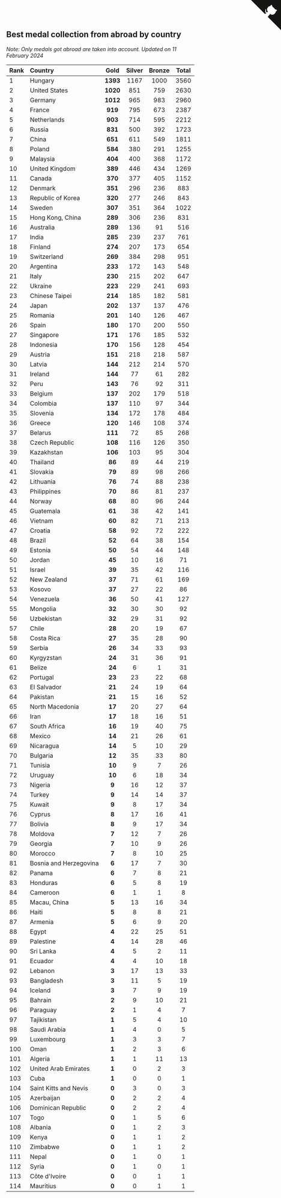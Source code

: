 ## Best medal collection from abroad by country

*Note: Only medals got abroad are taken into account.*
*Updated on 11 February 2024*

| Rank | Country | Gold | Silver | Bronze | Total |
| :--- | :--- | :--: | :--: | :--: | :--: |
| 1 | Hungary | **1393** | 1167 | 1000 | 3560 |
| 2 | United States | **1020** | 851 | 759 | 2630 |
| 3 | Germany | **1012** | 965 | 983 | 2960 |
| 4 | France | **919** | 795 | 673 | 2387 |
| 5 | Netherlands | **903** | 714 | 595 | 2212 |
| 6 | Russia | **831** | 500 | 392 | 1723 |
| 7 | China | **651** | 611 | 549 | 1811 |
| 8 | Poland | **584** | 380 | 291 | 1255 |
| 9 | Malaysia | **404** | 400 | 368 | 1172 |
| 10 | United Kingdom | **389** | 446 | 434 | 1269 |
| 11 | Canada | **370** | 377 | 405 | 1152 |
| 12 | Denmark | **351** | 296 | 236 | 883 |
| 13 | Republic of Korea | **320** | 277 | 246 | 843 |
| 14 | Sweden | **307** | 351 | 364 | 1022 |
| 15 | Hong Kong, China | **289** | 306 | 236 | 831 |
| 16 | Australia | **289** | 136 | 91 | 516 |
| 17 | India | **285** | 239 | 237 | 761 |
| 18 | Finland | **274** | 207 | 173 | 654 |
| 19 | Switzerland | **269** | 384 | 298 | 951 |
| 20 | Argentina | **233** | 172 | 143 | 548 |
| 21 | Italy | **230** | 215 | 202 | 647 |
| 22 | Ukraine | **223** | 229 | 241 | 693 |
| 23 | Chinese Taipei | **214** | 185 | 182 | 581 |
| 24 | Japan | **202** | 137 | 137 | 476 |
| 25 | Romania | **201** | 140 | 126 | 467 |
| 26 | Spain | **180** | 170 | 200 | 550 |
| 27 | Singapore | **171** | 176 | 185 | 532 |
| 28 | Indonesia | **170** | 156 | 128 | 454 |
| 29 | Austria | **151** | 218 | 218 | 587 |
| 30 | Latvia | **144** | 212 | 214 | 570 |
| 31 | Ireland | **144** | 77 | 61 | 282 |
| 32 | Peru | **143** | 76 | 92 | 311 |
| 33 | Belgium | **137** | 202 | 179 | 518 |
| 34 | Colombia | **137** | 110 | 97 | 344 |
| 35 | Slovenia | **134** | 172 | 178 | 484 |
| 36 | Greece | **120** | 146 | 108 | 374 |
| 37 | Belarus | **111** | 72 | 85 | 268 |
| 38 | Czech Republic | **108** | 116 | 126 | 350 |
| 39 | Kazakhstan | **106** | 103 | 95 | 304 |
| 40 | Thailand | **86** | 89 | 44 | 219 |
| 41 | Slovakia | **79** | 89 | 98 | 266 |
| 42 | Lithuania | **76** | 74 | 88 | 238 |
| 43 | Philippines | **70** | 86 | 81 | 237 |
| 44 | Norway | **68** | 80 | 96 | 244 |
| 45 | Guatemala | **61** | 38 | 42 | 141 |
| 46 | Vietnam | **60** | 82 | 71 | 213 |
| 47 | Croatia | **58** | 92 | 72 | 222 |
| 48 | Brazil | **52** | 64 | 38 | 154 |
| 49 | Estonia | **50** | 54 | 44 | 148 |
| 50 | Jordan | **45** | 10 | 16 | 71 |
| 51 | Israel | **39** | 35 | 42 | 116 |
| 52 | New Zealand | **37** | 71 | 61 | 169 |
| 53 | Kosovo | **37** | 27 | 22 | 86 |
| 54 | Venezuela | **36** | 50 | 41 | 127 |
| 55 | Mongolia | **32** | 30 | 30 | 92 |
| 56 | Uzbekistan | **32** | 29 | 31 | 92 |
| 57 | Chile | **28** | 20 | 19 | 67 |
| 58 | Costa Rica | **27** | 35 | 28 | 90 |
| 59 | Serbia | **26** | 34 | 33 | 93 |
| 60 | Kyrgyzstan | **24** | 31 | 36 | 91 |
| 61 | Belize | **24** | 6 | 1 | 31 |
| 62 | Portugal | **23** | 23 | 22 | 68 |
| 63 | El Salvador | **21** | 24 | 19 | 64 |
| 64 | Pakistan | **21** | 15 | 16 | 52 |
| 65 | North Macedonia | **17** | 20 | 27 | 64 |
| 66 | Iran | **17** | 18 | 16 | 51 |
| 67 | South Africa | **16** | 19 | 40 | 75 |
| 68 | Mexico | **14** | 21 | 26 | 61 |
| 69 | Nicaragua | **14** | 5 | 10 | 29 |
| 70 | Bulgaria | **12** | 35 | 33 | 80 |
| 71 | Tunisia | **10** | 9 | 7 | 26 |
| 72 | Uruguay | **10** | 6 | 18 | 34 |
| 73 | Nigeria | **9** | 16 | 12 | 37 |
| 74 | Turkey | **9** | 14 | 14 | 37 |
| 75 | Kuwait | **9** | 8 | 17 | 34 |
| 76 | Cyprus | **8** | 17 | 16 | 41 |
| 77 | Bolivia | **8** | 9 | 17 | 34 |
| 78 | Moldova | **7** | 12 | 7 | 26 |
| 79 | Georgia | **7** | 10 | 9 | 26 |
| 80 | Morocco | **7** | 8 | 10 | 25 |
| 81 | Bosnia and Herzegovina | **6** | 17 | 7 | 30 |
| 82 | Panama | **6** | 7 | 8 | 21 |
| 83 | Honduras | **6** | 5 | 8 | 19 |
| 84 | Cameroon | **6** | 1 | 1 | 8 |
| 85 | Macau, China | **5** | 13 | 16 | 34 |
| 86 | Haiti | **5** | 8 | 8 | 21 |
| 87 | Armenia | **5** | 6 | 9 | 20 |
| 88 | Egypt | **4** | 22 | 25 | 51 |
| 89 | Palestine | **4** | 14 | 28 | 46 |
| 90 | Sri Lanka | **4** | 5 | 2 | 11 |
| 91 | Ecuador | **4** | 4 | 10 | 18 |
| 92 | Lebanon | **3** | 17 | 13 | 33 |
| 93 | Bangladesh | **3** | 11 | 5 | 19 |
| 94 | Iceland | **3** | 7 | 9 | 19 |
| 95 | Bahrain | **2** | 9 | 10 | 21 |
| 96 | Paraguay | **2** | 1 | 4 | 7 |
| 97 | Tajikistan | **1** | 5 | 4 | 10 |
| 98 | Saudi Arabia | **1** | 4 | 0 | 5 |
| 99 | Luxembourg | **1** | 3 | 3 | 7 |
| 100 | Oman | **1** | 2 | 3 | 6 |
| 101 | Algeria | **1** | 1 | 11 | 13 |
| 102 | United Arab Emirates | **1** | 0 | 2 | 3 |
| 103 | Cuba | **1** | 0 | 0 | 1 |
| 104 | Saint Kitts and Nevis | **0** | 3 | 0 | 3 |
| 105 | Azerbaijan | **0** | 2 | 2 | 4 |
| 106 | Dominican Republic | **0** | 2 | 2 | 4 |
| 107 | Togo | **0** | 1 | 5 | 6 |
| 108 | Albania | **0** | 1 | 2 | 3 |
| 109 | Kenya | **0** | 1 | 1 | 2 |
| 110 | Zimbabwe | **0** | 1 | 1 | 2 |
| 111 | Nepal | **0** | 1 | 0 | 1 |
| 112 | Syria | **0** | 1 | 0 | 1 |
| 113 | Côte d'Ivoire | **0** | 0 | 1 | 1 |
| 114 | Mauritius | **0** | 0 | 1 | 1 |


<a href="https://github.com/JustinTimeCuber/wca_statistics" class="github-corner" aria-label="View source on Github"><svg width="80" height="80" viewBox="0 0 250 250" style="fill:#151513; color:#fff; position: absolute; top: 0; border: 0; right: 0;" aria-hidden="true"><path d="M0,0 L115,115 L130,115 L142,142 L250,250 L250,0 Z"></path><path d="M128.3,109.0 C113.8,99.7 119.0,89.6 119.0,89.6 C122.0,82.7 120.5,78.6 120.5,78.6 C119.2,72.0 123.4,76.3 123.4,76.3 C127.3,80.9 125.5,87.3 125.5,87.3 C122.9,97.6 130.6,101.9 134.4,103.2" fill="currentColor" style="transform-origin: 130px 106px;" class="octo-arm"></path><path d="M115.0,115.0 C114.9,115.1 118.7,116.5 119.8,115.4 L133.7,101.6 C136.9,99.2 139.9,98.4 142.2,98.6 C133.8,88.0 127.5,74.4 143.8,58.0 C148.5,53.4 154.0,51.2 159.7,51.0 C160.3,49.4 163.2,43.6 171.4,40.1 C171.4,40.1 176.1,42.5 178.8,56.2 C183.1,58.6 187.2,61.8 190.9,65.4 C194.5,69.0 197.7,73.2 200.1,77.6 C213.8,80.2 216.3,84.9 216.3,84.9 C212.7,93.1 206.9,96.0 205.4,96.6 C205.1,102.4 203.0,107.8 198.3,112.5 C181.9,128.9 168.3,122.5 157.7,114.1 C157.9,116.9 156.7,120.9 152.7,124.9 L141.0,136.5 C139.8,137.7 141.6,141.9 141.8,141.8 Z" fill="currentColor" class="octo-body"></path></svg></a><style>.github-corner:hover .octo-arm{animation:octocat-wave 560ms ease-in-out}@keyframes octocat-wave{0%,100%{transform:rotate(0)}20%,60%{transform:rotate(-25deg)}40%,80%{transform:rotate(10deg)}}@media (max-width:500px){.github-corner:hover .octo-arm{animation:none}.github-corner .octo-arm{animation:octocat-wave 560ms ease-in-out}}</style>
